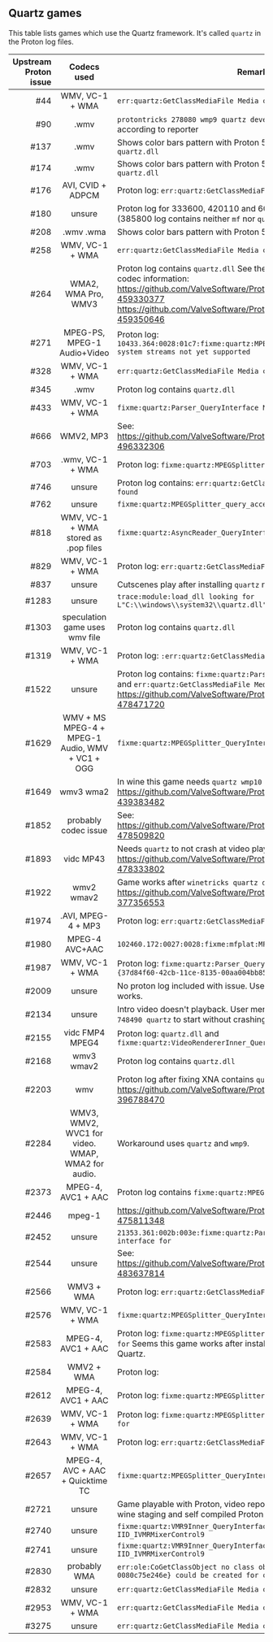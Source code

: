 ## Quartz games

This table lists games which use the Quartz framework.
It's called `quartz` in the Proton log files.

| Upstream Proton issue | Codecs used | Remarks |
| ---: | :---: | --- |
| #44 | WMV, VC-1 + WMA | ```err:quartz:GetClassMediaFile Media class not found``` |
| #90 | .wmv | `protontricks 278080 wmp9 quartz devenum` workaround fixes it according to reporter |
| #137 | .wmv | Shows color bars pattern with Proton 5.13-1, Proton log contains `quartz.dll` |
| #174 | .wmv | Shows color bars pattern with Proton 5.13-1, Proton log contains ```quartz.dll``` |
| #176 | AVI, CVID + ADPCM | Proton log: ```err:quartz:GetClassMediaFile Media class not found``` |
| #180 | unsure | Proton log for 333600, 420110 and 602520 contain ```quartz.dll``` (385800 log contains neither ```mf``` nor ```quartz```) |
| #208 | .wmv .wma | Shows color bars pattern with Proton 5.13-1 | 
| #258 | WMV, VC-1 + WMA | ```err:quartz:GetClassMediaFile Media class not found``` |
| #264 | WMA2, WMA Pro, WMV3 | Proton log contains ```quartz.dll``` See these 2 comments for precise codec information: https://github.com/ValveSoftware/Proton/issues/264#issuecomment-459330377 https://github.com/ValveSoftware/Proton/issues/264#issuecomment-459350646   |
| #271 | MPEG-PS, MPEG-1 Audio+Video | Proton log: ```10433.364:0028:01c7:fixme:quartz:MPEGSplitter_query_accept MPEG-1 system streams not yet supported``` |
| #328 | WMV, VC-1 + WMA | ```err:quartz:GetClassMediaFile Media class not found``` |
| #345 | .wmv | Proton log contains ```quartz.dll``` |
| #433 | WMV, VC-1 + WMA | ```fixme:quartz:Parser_QueryInterface No interface for``` |
| #666 | WMV2, MP3 | See: https://github.com/ValveSoftware/Proton/issues/1464#issuecomment-496332306 |
| #703 | .wmv, VC-1 + WMA | Proton log: ```fixme:quartz:MPEGSplitter_QueryInterface No interface``` | 
| #746 | unsure | Proton log contains: ```err:quartz:GetClassMediaFile Media class not found``` |
| #762 | unsure | ```fixme:quartz:MPEGSplitter_query_accept``` |
| #818 | WMV, VC-1 + WMA stored as .pop files | ```fixme:quartz:AsyncReader_QueryInterface No interface for``` |
| #829 | WMV, VC-1 + WMA | Proton log: ```err:quartz:GetClassMediaFile Media class not found``` |
| #837 | unsure | Cutscenes play after installing ```quartz``` manually |
| #1283 | unsure | ```trace:module:load_dll looking for L"C:\\windows\\system32\\quartz.dll"``` |
| #1303 | speculation game uses wmv file | Proton log contains ```quartz.dll``` |
| #1319 | WMV, VC-1 + WMA | Proton log: ```:err:quartz:GetClassMediaFile Media class not found``` | 
| #1522 | unsure | Proton log contains: ```fixme:quartz:Parser_QueryInterface No interface``` and ```err:quartz:GetClassMediaFile Media class not found``` See: https://github.com/ValveSoftware/Proton/issues/1522#issuecomment-478471720 |
| #1629 | WMV + MS MPEG-4 + MPEG-1 Audio, WMV + VC1 + OGG | ```fixme:quartz:MPEGSplitter_QueryInterface No interface for``` |
| #1649 | wmv3 wma2 | In wine this game needs ```quartz wmp10 devenum``` according to: https://github.com/ValveSoftware/Proton/issues/1649#issuecomment-439383482 |
| #1852 | probably codec issue | See: https://github.com/ValveSoftware/Proton/issues/1852#issuecomment-478509820 |
| #1893 | vidc MP43 | Needs ```quartz``` to not crash at video play. See: https://github.com/ValveSoftware/Proton/issues/1893#issuecomment-478333802 |
| #1922 | wmv2 wmav2 | Game works after ```winetricks quartz devenum wmp10``` according to https://github.com/ValveSoftware/Proton/issues/1922#issue-377356553 |
| #1974 | .AVI, MPEG-4 + MP3 | Proton log: ```err:quartz:GetClassMediaFile Media class not found``` |
| #1980 | MPEG-4 AVC+AAC | ```102460.172:0027:0028:fixme:mfplat:MFStartup (131184, 0): stub``` |
| #1987 | WMV, VC-1 + WMA | Proton log: ```fixme:quartz:Parser_QueryInterface No interface for {37d84f60-42cb-11ce-8135-00aa004bb851}!``` |
| #2009 | unsure | No proton log included with issue. User mentions installing ```quartz``` works. |
| #2134 | unsure | Intro video doesn't playback. User mentions "need ```protontricks 748490 quartz``` to start without crashing" |
| #2155 | vidc FMP4 MPEG4 | Proton log: ```quartz.dll``` and ```fixme:quartz:VideoRendererInner_QueryInterface``` |
| #2168 | wmv3 wmav2 | Proton log contains ```quartz.dll``` |
| #2203 | wmv | Proton log after fixing XNA contains ```quartz.dll``` See https://github.com/ValveSoftware/Proton/issues/2203#issue-396788470 |
| #2284 | WMV3, WMV2, WVC1 for video. WMAP, WMA2 for audio. | Workaround uses ```quartz``` and ```wmp9```. |
| #2373 | MPEG-4, AVC1 + AAC | Proton log contains ```fixme:quartz:MPEGSplitter_QueryInterface``` |
| #2446 | mpeg-1 | https://github.com/ValveSoftware/Proton/issues/2446#issuecomment-475811348 |
| #2452 | unsure | ```21353.361:002b:003e:fixme:quartz:Parser_QueryInterface No interface for``` |
| #2544 | unsure | See: https://github.com/ValveSoftware/Proton/issues/2544#issuecomment-483637814 |
| #2566 | WMV3 + WMA | Proton log: ```err:quartz:GetClassMediaFile Media class not found``` |
| #2576 | WMV, VC-1 + WMA | ```fixme:quartz:MPEGSplitter_QueryInterface No interface for``` |
| #2583 | MPEG-4, AVC1 + AAC | Proton log: ```fixme:quartz:MPEGSplitter_QueryInterface No interface for``` Seems this game works after installing both Media Foundation and Quartz. |
| #2584 | WMV2 + WMA | Proton log:  |
| #2612 | MPEG-4, AVC1 + AAC | Proton log: ```fixme:quartz:MPEGSplitter_QueryInterface``` |
| #2639 | WMV, VC-1 + WMA | Proton log: ```fixme:quartz:MPEGSplitter_QueryInterface No interface for``` |
| #2643 | WMV, VC-1 + WMA | Proton log: ```err:quartz:GetClassMediaFile Media class not found``` |
| #2657 | MPEG-4, AVC + AAC + Quicktime TC | ```fixme:quartz:MPEGSplitter_QueryInterface No interface for``` |
| #2721 | unsure | Game playable with Proton, video reported somewhat working with wine staging and self compiled Proton |
| #2740 | unsure | `fixme:quartz:VMR9Inner_QueryInterface No interface for IID_IVMRMixerControl9` |
| #2741 | unsure | ```fixme:quartz:VMR9Inner_QueryInterface No interface for IID_IVMRMixerControl9``` |
| #2830 | probably WMA | ```err:ole:CoGetClassObject no class object {187463a0-5bb7-11d3-acbe-0080c75e246e} could be created for context 0x3``` |
| #2832 | unsure | ```err:quartz:GetClassMediaFile Media class not found``` |
| #2953 | WMV, VC-1 + WMA | ```err:quartz:GetClassMediaFile Media class not found``` |
| #3275 | unsure | ```err:quartz:GetClassMediaFile Media class not found``` |
